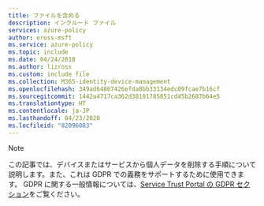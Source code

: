 ```yaml
---
title: ファイルを含める
description: インクルード ファイル
services: azure-policy
author: eross-msft
ms.service: azure-policy
ms.topic: include
ms.date: 04/24/2018
ms.author: lizross
ms.custom: include file
ms.collection: M365-identity-device-management
ms.openlocfilehash: 349ad64867426efda8bb33134edc09fcae7b16cf
ms.sourcegitcommit: 1442a4717ca362d38101785851cd45b2687b64e5
ms.translationtype: HT
ms.contentlocale: ja-JP
ms.lasthandoff: 04/23/2020
ms.locfileid: "82096083"
---
```

>[!Note] 
> この記事では、デバイスまたはサービスから個人データを削除する手順について説明します。また、これは GDPR での義務をサポートするために使用できます。 GDPR に関する一般情報については、[Service Trust Portal の GDPR セクション](https://servicetrust.microsoft.com/ViewPage/GDPRGetStarted)をご覧ください。
